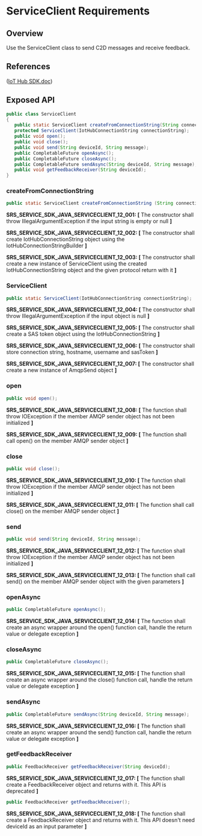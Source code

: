 # ServiceClient Requirements

## Overview

Use the ServiceClient class to send C2D messages and receive feedback.

## References

([IoT Hub SDK.doc](https://microsoft.sharepoint.com/teams/Azure_IoT/_layouts/15/WopiFrame.aspx?sourcedoc={9A552E4B-EC00-408F-AE9A-D8C2C37E904F}&file=IoT%20Hub%20SDK.docx&action=default))

## Exposed API

```java
public class ServiceClient
{
   public static ServiceClient createFromConnectionString(String connectionString, IotHubServiceClientProtocol protocol);
   protected ServiceClient(IotHubConnectionString connectionString);
   public void open();
   public void close();
   public void send(String deviceId, String message);
   public CompletableFuture openAsync();
   public CompletableFuture closeAsync();
   public CompletableFuture sendAsync(String deviceId, String message);
   public void getFeedbackReceiver(String deviceId);
}
```
### createFromConnectionString

```java
public static ServiceClient createFromConnectionString (String connectionString, IotHubServiceClientProtocol protocol);
```
**SRS_SERVICE_SDK_JAVA_SERVICECLIENT_12_001: [** The constructor shall throw IllegalArgumentException if the input string is empty or null **]**

**SRS_SERVICE_SDK_JAVA_SERVICECLIENT_12_002: [** The constructor shall create IotHubConnectionString object using the IotHubConnectionStringBuilder **]**

**SRS_SERVICE_SDK_JAVA_SERVICECLIENT_12_003: [** The constructor shall create a new instance of ServiceClient using the created IotHubConnectionString object and the given protocol return with it **]**

### ServiceClient

```java
public static ServiceClient(IotHubConnectionString connectionString);
```
**SRS_SERVICE_SDK_JAVA_SERVICECLIENT_12_004: [** The constructor shall throw IllegalArgumentException if the input object is null **]**

**SRS_SERVICE_SDK_JAVA_SERVICECLIENT_12_005: [** The constructor shall create a SAS token object using the IotHubConnectionString **]**

**SRS_SERVICE_SDK_JAVA_SERVICECLIENT_12_006: [** The constructor shall store connection string, hostname, username and sasToken **]**

**SRS_SERVICE_SDK_JAVA_SERVICECLIENT_12_007: [** The constructor shall create a new instance of AmqpSend object **]**

### open

```java
public void open();
```
**SRS_SERVICE_SDK_JAVA_SERVICECLIENT_12_008: [** The function shall throw IOException if the member AMQP sender object has not been initialized **]**

**SRS_SERVICE_SDK_JAVA_SERVICECLIENT_12_009: [** The function shall call open() on the member AMQP sender object **]**

### close

```java
public void close();
```
**SRS_SERVICE_SDK_JAVA_SERVICECLIENT_12_010: [** The function shall throw IOException if the member AMQP sender object has not been initialized **]**

**SRS_SERVICE_SDK_JAVA_SERVICECLIENT_12_011: [** The function shall call close() on the member AMQP sender object **]**

### send

```java
public void send(String deviceId, String message);
```
**SRS_SERVICE_SDK_JAVA_SERVICECLIENT_12_012: [** The function shall throw IOException if the member AMQP sender object has not been initialized **]**

**SRS_SERVICE_SDK_JAVA_SERVICECLIENT_12_013: [** The function shall call send() on the member AMQP sender object with the given parameters **]**


### openAsync

```java
public CompletableFuture openAsync();
```
**SRS_SERVICE_SDK_JAVA_SERVICECLIENT_12_014: [** The function shall create an async wrapper around the open() function call, handle the return value or delegate exception **]**

### closeAsync

```java
public CompletableFuture closeAsync();
```
**SRS_SERVICE_SDK_JAVA_SERVICECLIENT_12_015: [** The function shall create an async wrapper around the close() function call, handle the return value or delegate exception **]**

### sendAsync

```java
public CompletableFuture sendAsync(String deviceId, String message);
```
**SRS_SERVICE_SDK_JAVA_SERVICECLIENT_12_016: [** The function shall create an async wrapper around the send() function call, handle the return value or delegate exception **]**

### getFeedbackReceiver

```java
public FeedbackReceiver getFeedbackReceiver(String deviceId);
```
**SRS_SERVICE_SDK_JAVA_SERVICECLIENT_12_017: [** The function shall create a FeedbackReceiver object and returns with it. This API is deprecated **]**

```java
public FeedbackReceiver getFeedbackReceiver();
```
**SRS_SERVICE_SDK_JAVA_SERVICECLIENT_12_018: [** The function shall create a FeedbackReceiver object and returns with it. This API doesn't need deviceId as an input parameter **]**

